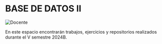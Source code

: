 # BASE DE DATOS II
![Docente](https://img.shields.io/badge/Docente-Jose_Miguel_Llanos_Mosquera-81613c.svg?style=for-the-badge&logo=Docente)

En este espacio encontrarán trabajos, ejercicios y repositorios realizados durante el V semestre 2024B.